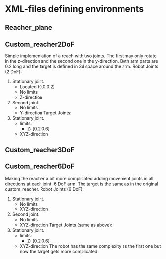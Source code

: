 # XML-files defining environments

## Reacher_plane
## Custom_reacher2DoF
Simple implementation of a reach with two joints. The first may only rotate in the z-direction and the second one in the y-direction.
Both arm parts are 0.2 long and the target is defined in 3d space around the arm.
Robot Joints (2 DoF):
1. Stationary joint.
	* Located (0,0,0.2)
	* No limits
	* Z-direction
2. Second joint.
	* No limits
	* Y-direction
Target Joints:
1. Stationary joint.
	* limits:
		* Z: [0.2 0.6]
	* XYZ-direction

## Custom_reacher3DoF
## Custom_reacher6DoF
Making the reacher a bit more complicated adding movement joints in all directions at each joint. 6 DoF arm. The target is the same as in the original custom_reacher.
Robot Joints (6 DoF):
1. Stationary joint.
	* No limits
	* XYZ-direction
2. Second joint.
	* No limits
	* XYZ-direction
Target Joints (same as above):
1. Stationary joint.
	* limits:
		* Z: [0.2 0.6]
	* XYZ-direction
The robot has the same complexity as the first one but now the target gets more complicated. 
